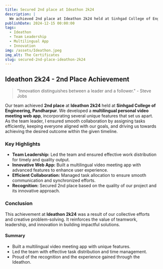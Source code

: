 ```yaml
---
title: Secured 2nd place at Ideathon 2k24
description: |
  We achieved 2nd place at Ideathon 2k24 held at Sinhgad College of Engineering, Pandharpur! We built a multilingual personal video meeting web app with many unique features. I led the team and assigned the work to ensure everyone remained on the same page, allowing us to achieve the desired output within the specified time.
publishDate: 2024-12-15 00:00:00
tags:
  - Ideathon
  - Team Leadership
  - Multilingual App
  - Innovation
img: /assets/Ideathon.jpeg
img_alt: The Certificates
slug: secured-2nd-place-ideathon-2k24
---
```


## Ideathon 2k24 - 2nd Place Achievement

> "Innovation distinguishes between a leader and a follower." - Steve Jobs

Our team achieved **2nd place** at **Ideathon 2k24** held at **Sinhgad College of Engineering, Pandharpur**. We developed a **multilingual personal video meeting web app**, incorporating several unique features that set us apart. As the team leader, I ensured smooth collaboration by assigning tasks efficiently, keeping everyone aligned with our goals, and driving us towards achieving the desired outcome within the given timeline.

### Key Highlights

- **Team Leadership:** Led the team and ensured effective work distribution for timely and quality output.
- **Innovative Web App:** Built a multilingual video meeting app with advanced features to enhance user experience.
- **Efficient Collaboration:** Managed task allocation to ensure smooth communication and synchronized efforts.
- **Recognition:** Secured 2nd place based on the quality of our project and its innovative approach.

### Conclusion

This achievement at **Ideathon 2k24** was a result of our collective efforts and creative problem-solving. It reinforces the value of teamwork, leadership, and innovation in building impactful solutions.

#### Summary

- Built a multilingual video meeting app with unique features.
- Led the team with effective task distribution and time management.
- Proud of the recognition and the experience gained through the Ideathon.
